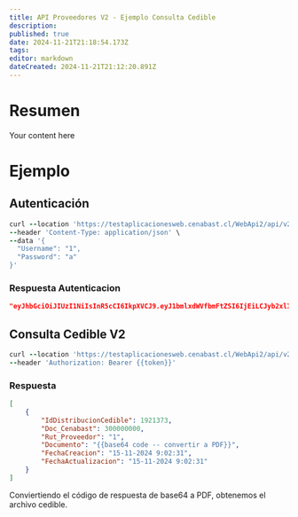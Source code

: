 ```yaml
---
title: API Proveedores V2 - Ejemplo Consulta Cedible
description: 
published: true
date: 2024-11-21T21:18:54.173Z
tags: 
editor: markdown
dateCreated: 2024-11-21T21:12:20.891Z
---
```


# Resumen
Your content here


# Ejemplo

## Autenticación

```ruby
curl --location 'https://testaplicacionesweb.cenabast.cl/WebApi2/api/v2/login/authenticate' \
--header 'Content-Type: application/json' \
--data '{
  "Username": "1",
  "Password": "a"
}'
``` 

### Respuesta Autenticacion

```json
"eyJhbGciOiJIUzI1NiIsInR5cCI6IkpXVCJ9.eyJ1bmlxdWVfbmFtZSI6IjEiLCJyb2xlIjoiUHJvdmVlZG9yIiwibmJmIjoxNzMyMjIzMTYzLCJleHAiOjE3MzIyMjQ5NjMsImlhdCI6MTczMjIyMzE2MywiaXNzIjoiaHR0cDovL2xvY2FsaG9zdC8iLCJhdWQiOiJodHRwOi8vbG9jYWxob3N0LyJ9.9uT-Qs4NyvbQDdtOBzfmvR_Nz1zkuIs3LLMijxflMIw"
```



## Consulta Cedible V2

```ruby
curl --location 'https://testaplicacionesweb.cenabast.cl/WebApi2/api/v2/Public/cedible/300000000' \
--header 'Authorization: Bearer {{token}}'
```

### Respuesta

```json
[
    {
        "IdDistribucionCedible": 1921373,
        "Doc_Cenabast": 300000000,
        "Rut_Proveedor": "1",
        "Documento": "{{base64 code -- convertir a PDF}}",
        "FechaCreacion": "15-11-2024 9:02:31",
        "FechaActualizacion": "15-11-2024 9:02:31"
    }
]
```

Conviertiendo el código de respuesta de base64 a PDF, obtenemos el archivo cedible. 

